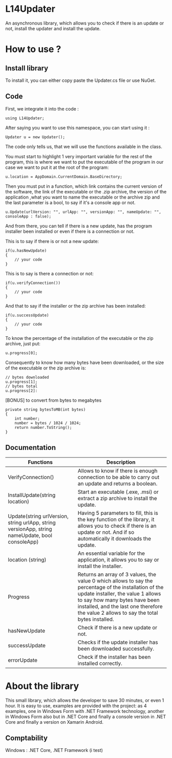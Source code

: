 # L14Updater
An asynchronous library, which allows you to check if there is an update or not, install the updater and install the update.
# How to use ?
## Install library
To install it, you can either copy paste the Updater.cs file or use NuGet.

## Code

First, we integrate it into the code :

```
using L14Updater;
```
After saying you want to use this namespace, you can start using it :
```
Updater u = new Updater();
```
The code only tells us, that we will use the functions available in the class.

You must start to highlight 1 very important variable for the rest of the program, this is where we want to put the executable of the program in our case we want to put it at the root of the program:
```
u.location = AppDomain.CurrentDomain.BaseDirectory;
```

Then you must put in a function, which link contains the current version of the software, the link of the executable or the .zip archive, the version of the application ,what you want to name the executable or the archive zip and the last parameter is a bool, to say if it's a console app or not.
```
u.Update(urlVersion: "", urlApp: "", versionApp: "", nameUpdate: "", consoleApp : false);
```

And from there, you can tell if there is a new update, has the program installer been installed or even if there is a connection or not.

This is to say if there is or not a new update:

```
if(u.hasNewUpdate)
{
    // your code
}
```
This is to say is there a connection or not:
```
if(u.verifyConnection()) 
{
    // your code
}
```

And that to say if the installer or the zip archive has been installed:
```
if(u.successUpdate) 
{
    // your code
}
```

To know the percentage of the installation of the executable or the zip archive, just put:
```
u.progress[0];
```
Consequently to know how many bytes have been downloaded, or the size of the executable or the zip archive is:
```
// bytes downloaded
u.progress[1];
// bytes total
u.progress[2]:
```

[BONUS] to convert from bytes to megabytes
```
private string bytesToMB(int bytes)
{
    int number;
    number = bytes / 1024 / 1024;
    return number.ToString();
}
```
## Documentation
| Functions                                                                                       	| Description                                                                                                                                                                                                                                                             	|
|-------------------------------------------------------------------------------------------------	|-------------------------------------------------------------------------------------------------------------------------------------------------------------------------------------------------------------------------------------------------------------------------	|
| VerifyConnection()                                                                              	| Allows to know if there is enough connection to be able to carry out an update and returns a boolean.                                                                                                                                                                   	|
| InstallUpdate(string location)                                                                  	| Start an executable (.exe, .msi) or extract a zip archive to install the update.                                                                                                                                                                                        	|
| Update(string urlVersion, string urlApp, string versionApp, string nameUpdate, bool consoleApp) 	| Having 5 parameters to fill, this is the key function of the library, it allows you to check if there is an update or not. And if so automatically it downloads the update.                                                                                             	|
| location (string)                                                                                	| An essential variable for the application, it allows you to say or install the installer.                                                                                                                                                                               	|
Progress                                                                           	| Returns an array of 3 values, the value 0 which allows to say the percentage of the installation of the update installer, the value 1 allows to say how many bytes have been installed, and the last one therefore the value 2 allows to say the total bytes installed. 	|
| hasNewUpdate                                                                               	| Check if there is a new update or not.                                                                                                                                                                                                                    	|
| successUpdate                                                                              	| Checks if the update installer has been downloaded successfully.                                                                                                                                                                                                        	|
| errorUpdate                                                                                	| Check if the installer has been installed correctly.                                                                                                                                                                                                                    	|                                                                        
# About the library
This small library, which allows the developer to save 30 minutes, or even 1 hour. It is easy to use, examples are provided with the project: as 4 examples, one in Windows Form with .NET Framework technology, another in Windows Form also but in .NET Core and finally a console version in .NET Core and finally a version on Xamarin Android.
## Comptability
Windows : .NET Core, .NET Framework (i test)
